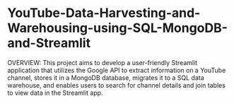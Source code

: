 # YouTube-Data-Harvesting-and-Warehousing-using-SQL-MongoDB-and-Streamlit
OVERVIEW: This project aims to develop a user-friendly Streamlit application that utilizes the Google API to extract information on a YouTube channel, stores it in a MongoDB database, migrates it to a SQL data warehouse, and enables users to search for channel details and join tables to view data in the Streamlit app.
